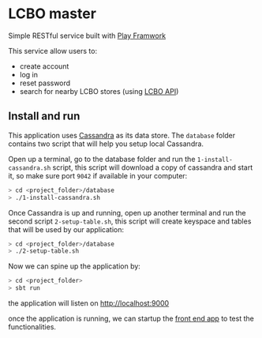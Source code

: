 # LCBO master

Simple RESTful service built with [Play Framwork](https://www.playframework.com/)

This service allow users to:
- create account
- log in
- reset password
- search for nearby LCBO stores (using [LCBO API](https://lcboapi.com/docs/v1/stores))

## Install and run
This application uses [Cassandra](http://cassandra.apache.org/download/) as its data store. The `database` folder contains two script that will help you setup local Cassandra.

Open up a terminal, go to the database folder and run the `1-install-cassandra.sh` script, this script will download a copy of cassandra and start it, so make sure port `9042` if available in your computer:
```bash
> cd <project_folder>/database
> ./1-install-cassandra.sh
```

Once Cassandra is up and running, open up another terminal and run the second script `2-setup-table.sh`, this script will create keyspace and tables that will be used by our application:
```bash
> cd <project_folder>/database
> ./2-setup-table.sh
```

Now we can spine up the application by:
```bash
> cd <project_folder>
> sbt run
```
the application will listen on [http://localhost:9000](http://localhost:9000)

once the application is running, we can startup the [front end app](https://github.com/pengyangtuo/lcbo-client) to test the functionalities.